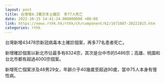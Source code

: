 ```yaml
---
layout: post
title: 台灣增4.3萬宗本土確診　多77人死亡
date: 2022-10-15 14:41:24.000000000 +08:00
link: https://news.rthk.hk/rthk/ch/component/k2/1671087-20221015.htm
categories: rthk
---
```


台灣新增43478宗新冠病毒本土確診個案，再多77名患者死亡。

新增確診個案以新北市佔最多有8324宗，其次是台中市的5486宗；高雄、桃園和台北市都有超過4000宗個案。

新增死亡個案涉及48男29女，年齡介乎40幾歲至超過90歲，當中75人本身有慢性病。
